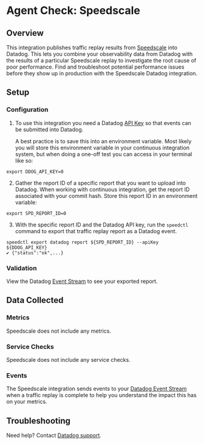 # Agent Check: Speedscale

## Overview

This integration publishes traffic replay results from [Speedscale][1] into Datadog. This lets you combine your observability data from Datadog with the results of a particular Speedscale replay to investigate the root cause of poor performance. Find and troubleshoot potential performance issues before they show up in production with the Speedscale Datadog integration.

## Setup

### Configuration

1. To use this integration you need a Datadog [API Key][2] so that events can be submitted into Datadog.

   A best practice is to save this into an environment variable. Most likely you will store this environment variable in your continuous integration system, but when doing a one-off test you can access in your terminal like so:

```
export DDOG_API_KEY=0
```

2. Gather the report ID of a specific report that you want to upload into Datadog. When working with continuous integration, get the report ID associated with your commit hash. Store this report ID in an environment variable:

```
export SPD_REPORT_ID=0
```

3. With the specific report ID and the Datadog API key, run the `speedctl` command to export that traffic replay report as a Datadog event.

```
speedctl export datadog report ${SPD_REPORT_ID} --apiKey ${DDOG_API_KEY}
✔ {"status":"ok",...}
```
### Validation

View the Datadog [Event Stream][2] to see your exported report.

## Data Collected

### Metrics

Speedscale does not include any metrics.

### Service Checks

Speedscale does not include any service checks.

### Events

The Speedscale integration sends events to your [Datadog Event Stream][3] when a traffic replay is complete to help you understand the impact this has on your metrics.

## Troubleshooting

Need help? Contact [Datadog support][4].

[1]: https://docs.speedscale.com/reference/integrations/datadog/
[2]: https://docs.datadoghq.com/account_management/api-app-keys/
[3]: https://app.datadoghq.com/event/stream
[4]: https://docs.datadoghq.com/help/
